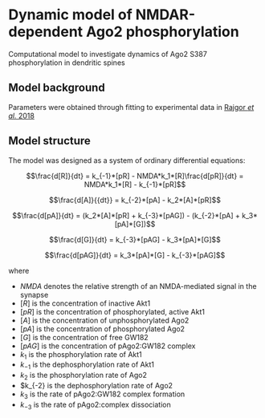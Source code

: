# Dynamic model of NMDAR-dependent Ago2 phosphorylation

Computational model to investigate dynamics of Ago2 S387 phosphorylation in dendritic spines

## Model background

Parameters were obtained through fitting to experimental data in [Rajgor _et al._ 2018](https://www.embopress.org/doi/full/10.15252/embj.201797943)

## Model structure

The model was designed as a system of ordinary differential equations:

```math
\frac{d[R]}{dt} = k_{-1}*[pR] - NMDA*k_1*[R]\frac{d[pR]}{dt} = NMDA*k_1*[R] - k_{-1}*[pR]
```

```math
\frac{d[A]}{{dt}} = k_{-2}*[pA] - k_2*[A]*[pR]
```

```math
\frac{d[pA]}{dt} = (k_2*[A]*[pR] + k_{-3}*[pAG]) - (k_{-2}*[pA] + k_3*[pA]*[G])
```

```math
\frac{d[G]}{dt} = k_{-3}*[pAG] -  k_3*[pA]*[G]
```

```math
\frac{d[pAG]}{dt} = k_3*[pA]*[G] - k_{-3}*[pAG]
```

where 

* $NMDA$ denotes the relative strength of an NMDA-mediated signal in the synapse
* $[R]$ is the concentration of inactive Akt1
* $[pR]$ is the concentration of phosphorylated, active Akt1
* $[A]$ is the concentration of unphosphorylated Ago2
* $[pA]$ is the concentration of phosphorylated Ago2
* $[G]$ is the concentration of free GW182
* $[pAG]$ is the concentration of pAgo2:GW182 complex
* $k_1$ is the phosphorylation rate of Akt1
* $k_{-1}$ is the dephosphorylation rate of Akt1
* $k_2$ is the phosphorylation rate of Ago2
* $k_{-2} is the dephosphorylation rate of Ago2
* $k_3$ is the rate of pAgo2:GW182 complex formation
* $k_{-3}$ is the rate of pAgo2:complex dissociation
